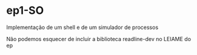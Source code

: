# ep1-SO
Implementação de um shell e de um simulador de processos 

Não podemos esquecer de incluir a biblioteca readline-dev no LEIAME do ep
